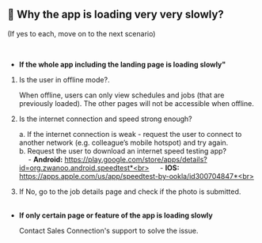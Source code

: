 
## 🔑 Why the app is loading very very slowly?
<aside>
(If yes to each, move on to the next scenario)
    
<br> <!-- Adding one line space -->

- **If the whole app including the landing page is loading slowly"**<br>

1. Is the user in offline mode?.<br>

     When offline, users can only view schedules and jobs (that are previously loaded). The other pages will not be accessible when offline.<br>
     
2. Is the internet connection and speed strong enough?<br>

     a. If the internet connection is weak - request the user to connect to another network (e.g. colleague’s mobile hotspot) and try again.<br>
     b. Request the user to download an internet speed testing app?<br>
     &emsp; - **Android:** https://play.google.com/store/apps/details?id=org.zwanoo.android.speedtest*<br>
     &emsp; - **IOS:** https://apps.apple.com/us/app/speedtest-by-ookla/id300704847*<br>
    
3. If No, go to the job details page and check if the photo is submitted.<br><br>

- **If only certain page or feature of the app is loading slowly**<br>

  Contact Sales Connection's support to solve the issue.

</aside>

